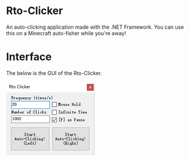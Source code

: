 # Rto-Clicker
An auto-clicking application made with the .NET Framework.
You can use this on a Minecraft auto-fisher while you're away!

# Interface
The below is the GUI of the Rto-Clicker.

![Rto-Clicker GUI](https://github.com/JustRodneyLee/Rto-Clicker/blob/master/RtoClicker/demoImages/buildNov0819.png?raw=true)
